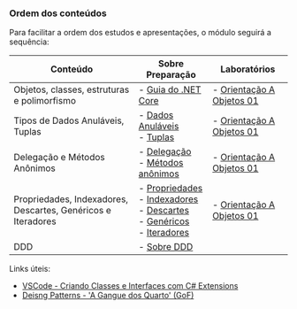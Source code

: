 ### Ordem dos conteúdos

Para facilitar a ordem dos estudos e apresentações, o módulo seguirá a sequência:

| Conteúdo                                                     | Sobre Preparação                                             | Laboratórios                                             |
| ------------------------------------------------------------ | ------------------------------------------------------------ | -------------------------------------------------------- |
| Objetos, classes, estruturas e polimorfismo                  | - [Guia do .NET Core](https://docs.microsoft.com/pt-br/dotnet/csharp/programming-guide/classes-and-structs/classes) | - [Orientação A Objetos 01](Laboratorio/Orientacao01.md) |
| Tipos de Dados Anuláveis, Tuplas                             | - [Dados Anuláveis](https://docs.microsoft.com/pt-br/dotnet/csharp/nullable-references)<br />- [Tuplas](https://docs.microsoft.com/pt-br/dotnet/csharp/nullable-references) | - [Orientação A Objetos 01](Laboratorio/Orientacao01.md) |
| Delegação e Métodos Anônimos                                 | - [Delegação](https://docs.microsoft.com/pt-br/dotnet/csharp/programming-guide/delegates/)<br />- [Métodos anônimos](https://docs.microsoft.com/pt-br/dotnet/csharp/programming-guide/statements-expressions-operators/anonymous-methods) | - [Orientação A Objetos 01](Laboratorio/Orientacao01.md) |
| Propriedades, Indexadores, Descartes, Genéricos e Iteradores | - [Propriedades](https://docs.microsoft.com/pt-br/dotnet/csharp/properties)<br />- [Indexadores](https://docs.microsoft.com/pt-br/dotnet/csharp/indexers)<br />- [Descartes](https://docs.microsoft.com/pt-br/dotnet/csharp/discards)<br />- [Genéricos](https://docs.microsoft.com/pt-br/dotnet/csharp/programming-guide/generics/)<br />- [Iteradores](https://docs.microsoft.com/pt-br/dotnet/csharp/iterators) | - [Orientação A Objetos 01](Laboratorio/Orientacao01.md) |
| DDD                                                          | - [Sobre DDD](http://www.agileandart.com/2010/07/16/ddd-introducao-a-domain-driven-design/) |                                                          |



Links úteis:

- [VSCode - Criando Classes e Interfaces com C# Extensions](https://medium.com/@renato.groffe/net-core-visual-studio-code-criando-rapidamente-classes-e-interfaces-com-c-extensions-e73bad83e867)
- [Deisng Patterns - 'A Gangue dos Quarto' (GoF)](https://www.devmedia.com.br/design-patterns-padroes-gof/16781)

